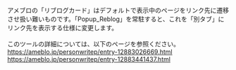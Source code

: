 アメブロの「リブログカード」はデフォルトで表示中のページをリンク先に遷移させ扱い難いものです。「Popup_Reblog」を常駐すると、これを「別タブ」にリンク先を表示する仕様に変更します。<br>
<br>
このツールの詳細については、以下のページを参照ください。<br>
https://ameblo.jp/personwritep/entry-12883026669.html
https://ameblo.jp/personwritep/entry-12883441437.html
